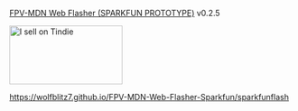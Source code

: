 <a href="https://wolfblitz7.github.io/FPV-MDN-Web-Flasher-Sparkfun/sparkfunflash">FPV-MDN Web Flasher (SPARKFUN PROTOTYPE)</a> v0.2.5

<a href="https://www.tindie.com/stores/thewolfblitz7/?ref=offsite_badges&utm_source=sellers_TheWolfblitz7&utm_medium=badges&utm_campaign=badge_large"><img src="https://d2ss6ovg47m0r5.cloudfront.net/badges/tindie-larges.png" alt="I sell on Tindie" width="200" height="104"></a>

https://wolfblitz7.github.io/FPV-MDN-Web-Flasher-Sparkfun/sparkfunflash
